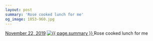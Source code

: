 ```yaml
---
layout: post
summary: 'Rose cooked lunch for me'
og_image: 1053-960.jpg
---
```


<p>
  <time>
    <a href="/1053">November 22, 2019</a>
  </time>
  <a href="/1053">
    <img src="{{ site.assets_url }}/1053-480.jpg" srcset="{{ site.assets_url }}/1053-240.jpg 240w, {{ site.assets_url }}/1053-480.jpg 480w, {{ site.assets_url }}/1053-720.jpg 720w, {{ site.assets_url }}/1053-960.jpg 960w" sizes="(min-width: 700px) 50vw, calc(100vw - 2rem)" alt="{{ page.summary }}" />
  </a>
  <span>Rose cooked lunch for me</span>
</p>
